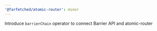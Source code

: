 ```yaml
---
'@farfetched/atomic-router': minor
---
```


Introduce `barrierChain` operator to connect Barrier API and atomic-router
